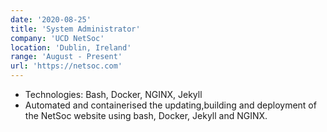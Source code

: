 ```yaml
---
date: '2020-08-25'
title: 'System Administrator'
company: 'UCD NetSoc'
location: 'Dublin, Ireland'
range: 'August - Present'
url: 'https://netsoc.com'
---
```


- Technologies: Bash, Docker, NGINX, Jekyll
- Automated and containerised the updating,building and deployment of the NetSoc website using bash, Docker, Jekyll and NGINX.
